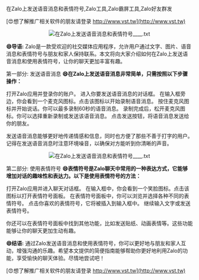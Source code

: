 在Zalo上发送语音消息和表情符号,Zalo工具,Zalo霸屏工具,Zalo好友群发

[😍想了解推广相关软件的朋友请登录 http://www.vst.tw](http://www.vst.tw)

 <center><img src="https://vst.tw/MP4/tuiguang/png/4.png" alt="在Zalo上发送语音消息和表情符号____.txt"></center>

**😄导语:**
Zalo是一款受欢迎的社交媒体应用程序，允许用户通过文字、图片、语音消息和表情符号与朋友和家人保持联系。本文将向大家介绍如何在Zalo上发送语音消息和使用表情符号，让你的聊天更加丰富有趣。

第一部分: 发送语音消息
**😄在Zalo上发送语音消息非常简单，只需按照以下步骤操作：**

打开Zalo应用并登录你的账户。
进入你要发送语音消息的对话框。
在输入框旁边，你会看到一个麦克风图标。点击该图标以开始录制语音消息。
按住麦克风图标并开始说话。你可以最多录制60秒的语音消息。
录制完成后，松开麦克风图标。你可以选择重新录制或发送该语音消息。
点击发送按钮，将语音消息发送给你的朋友。

发送语音消息能够更好地传递情感和信息，同时也方便了那些不善于打字的用户。记得在发送语音消息时注意环境噪音，以确保对方能听到你清晰的声音。

 <center><img src="https://vst.tw/MP4/tuiguang/png/1.png" alt="在Zalo上发送语音消息和表情符号____.txt"></center>

第二部分: 使用表情符号
**😄表情符号是Zalo聊天中常用的一种表达方式，它能够增加对话的趣味性和表达力。以下是使用表情符号的方法：**

打开Zalo应用并进入聊天对话框。
在输入框中，你会看到一个笑脸图标。点击该图标以打开表情符号面板。
在表情符号面板中，你可以浏览并选择各种不同的表情符号。
点击你喜欢的表情符号，它将被插入到输入框中。
继续输入文字或发送表情符号。

你还可以在表情符号面板中找到其他功能，比如发送贴纸、动画表情等。这些功能能够让你的聊天更加生动有趣。

**😄结语:**
通过Zalo发送语音消息和使用表情符号，你可以更好地与朋友和家人互动，增强沟通的乐趣。希望本文提供的简便指南能够帮助你更好地利用Zalo的功能，享受愉快的聊天体验。尽情地尝试吧！

[😍想了解推广相关软件的朋友请登录 http://www.vst.tw](http://www.vst.tw)



